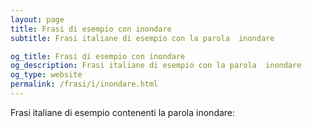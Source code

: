 ```yaml
---
layout: page
title: Frasi di esempio con inondare 
subtitle: Frasi italiane di esempio con la parola  inondare

og_title: Frasi di esempio con inondare 
og_description: Frasi italiane di esempio con la parola  inondare
og_type: website
permalink: /frasi/i/inondare.html
---
```


Frasi italiane di esempio contenenti la parola inondare:


